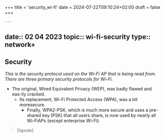 +++
title = 'security_wi-fi'
date = 2024-07-22T09:10:24+02:00
draft = false
+++

    ---
date:: 02 04 2023
topic:: wi-fi-security 
type:: network+
---
## Security 
*This is the security protocol used on the Wi-Fi AP that is
being read from. There are three primary security protocols for Wi-Fi.*
- The original, Wired Equivalent Privacy (WEP), was badly flawed and eas-ily cracked.
	- Its replacement, Wi-Fi Protected Access (WPA), was a bit moresecure. 
		- Finally, WPA2-PSK, which is much more secure and uses a pre-shared key (PSK) that all users share, is now used by nearly all Wi-FiAPs (except enterprise Wi-Fi).

>[!quote]